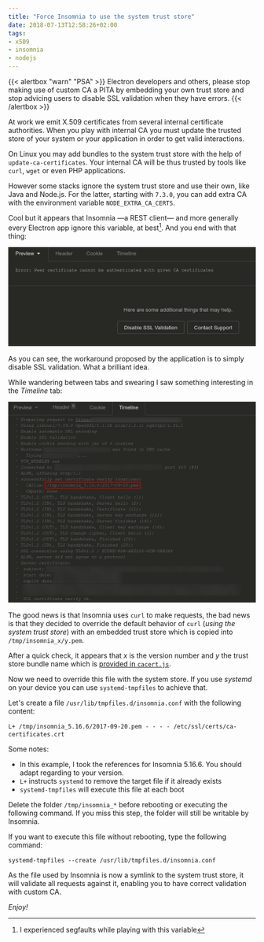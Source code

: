 ```yaml
---
title: "Force Insomnia to use the system trust store"
date: 2018-07-13T12:58:26+02:00
tags:
- x509
- insomnia
- nodejs
---
```


{{< alertbox "warn" "PSA" >}}
   Electron developers and others, please stop making use
   of custom CA a PITA by embedding your own trust store and stop advicing
   users to disable SSL validation when they have errors.
{{< /alertbox >}}

At work we emit X.509 certificates from several internal certificate
authorities. When you play with internal CA you must update the trusted store
of your system or your application in order to get valid interactions.

On Linux you may add bundles to the system trust store with the help of
`update-ca-certificates`. Your internal CA will be thus trusted by tools like
`curl`, `wget` or even PHP applications.

However some stacks ignore the system trust store and use their own, like Java
and Node.js. For the latter, starting with `7.3.0`, you can add extra CA with
the environment variable `NODE_EXTRA_CA_CERTS`.

Cool but it appears that Insomnia —a REST client— and more generally every
Electron app ignore this variable, at best[^1]. And you end with that thing:

![Insomnia TLS Error](insomnia1.png)

As you can see, the workaround proposed by the application is to simply disable
SSL validation. What a brilliant idea.

While wandering between tabs and swearing I saw something interesting in the
_Timeline_ tab:

![Insomnia Timeline tab](insomnia2.png)

The good news is that Insomnia uses `curl` to make requests, the bad news is
that they decided to override the default behavior of `curl` (_using the system
trust store_) with an embedded trust store which is copied into
`/tmp/insomnia_x/y.pem`.

After a quick check, it appears that _x_ is the version number and _y_ the
trust store bundle name which is [provided in `cacert.js`][1].

Now we need to override this file with the system store. If you use _systemd_
on your device you can use `systemd-tmpfiles` to achieve that.

Let's create a file `/usr/lib/tmpfiles.d/insomnia.conf` with the following content:

``` text
L+ /tmp/insomnia_5.16.6/2017-09-20.pem - - - - /etc/ssl/certs/ca-certificates.crt
```

Some notes:

* In this example, I took the references for Insomnia 5.16.6. You should adapt
  regarding to your version.
* `L+` instructs `systemd` to remove the target file if it already exists
* `systemd-tmpfiles` will execute this file at each boot

Delete the folder `/tmp/insomnia_*` before rebooting or executing the following
command. If you miss this step, the folder will still be writable by Insomnia.

If you want to execute this file without rebooting, type the following command:

``` text
systemd-tmpfiles --create /usr/lib/tmpfiles.d/insomnia.conf
```

As the file used by Insomnia is now a symlink to the system trust store, it
will validate all requests against it, enabling you to have correct validation
with custom CA.

_Enjoy!_

[^1]: I experienced segfaults while playing with this variable

[1]: https://github.com/getinsomnia/insomnia/blob/develop/packages/insomnia-app/app/network/cacert.js
